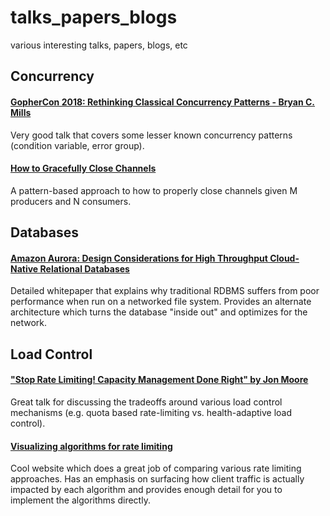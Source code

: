# talks_papers_blogs
various interesting talks, papers, blogs, etc

## Concurrency

#### [GopherCon 2018: Rethinking Classical Concurrency Patterns - Bryan C. Mills](https://www.youtube.com/watch?v=5zXAHh5tJqQ)

Very good talk that covers some lesser known concurrency patterns (condition variable, error group).

#### [How to Gracefully Close Channels](https://go101.org/article/channel-closing.html)

A pattern-based approach to how to properly close channels given M producers and N consumers.

## Databases

#### [Amazon Aurora: Design Considerations for High Throughput Cloud-Native Relational Databases](https://pages.cs.wisc.edu/~yxy/cs764-f20/papers/aurora-sigmod-17.pdf)

Detailed whitepaper that explains why traditional RDBMS suffers from poor performance when run on a networked file system. Provides an alternate architecture which turns the database "inside out" and optimizes for the network.

## Load Control

#### ["Stop Rate Limiting! Capacity Management Done Right" by Jon Moore](https://www.youtube.com/watch?v=m64SWl9bfvk)

Great talk for discussing the tradeoffs around various load control mechanisms (e.g. quota based rate-limiting vs. health-adaptive load control).

#### [Visualizing algorithms for rate limiting](https://smudge.ai/blog/ratelimit-algorithms)

Cool website which does a great job of comparing various rate limiting approaches. Has an emphasis on surfacing how client traffic is actually impacted by each algorithm and provides enough detail for you to implement the algorithms directly.
